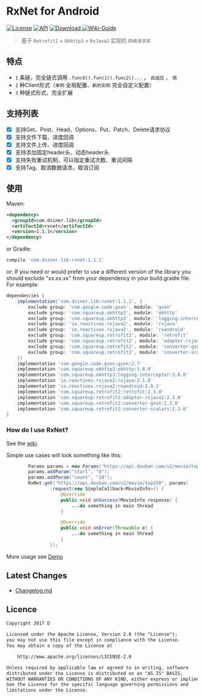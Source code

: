 # RxNet for Android

[![License](https://img.shields.io/badge/license-Apache%202-green.svg)](https://www.apache.org/licenses/LICENSE-2.0)
[![API](https://img.shields.io/badge/API-9%2B-green.svg?style=flat)](https://android-arsenal.com/api?level=9)
[![Download](https://api.bintray.com/packages/dsiner/maven/rxnet/images/download.svg) ](https://bintray.com/dsiner/maven/rxnet/_latestVersion)
[![Wiki-Guide](https://img.shields.io/badge/Wiki-Guide-brightgreen.svg)](https://github.com/Dsiner/RxNet/wiki)

> 基于 `Retrofit2` + `Okhttp3` + `RxJava2` 实现的 `网络请求库`

## 特点
-  `1` 条链，完全链式调用 `.func0().func1().func2()...` ， `自适应` 、 `简`
-  `2` 种Client形式（`单例` 全局配置、`新的实例` 完全自定义配置）
-  `3` 种链式形式，完全扩展

## 支持列表
- [x] 支持Get、Post、Head、Options、Put、Patch、Delete请求协议
- [x] 支持文件下载、进度回调
- [x] 支持文件上传、进度回调
- [x] 支持添加固定header头、动态header头
- [x] 支持失败重试机制，可以指定重试次数、重试间隔
- [x] 支持Tag、取消数据请求，取消订阅

## 使用
Maven:
```xml
<dependency>
  <groupId>com.dsiner.lib</groupId>
  <artifactId>rxnet</artifactId>
  <version>1.1.1</version>
</dependency>
```
or Gradle:
```groovy
compile 'com.dsiner.lib:rxnet:1.1.1'
```

or:
If you need or would prefer to use a different version of the library you should exclude "xx.xx.xx" from your dependency in your build.gradle file.
For example:

```groovy
dependencies {
    implementation('com.dsiner.lib:rxnet:1.1.1', {
        exclude group: 'com.google.code.gson', module: 'gson'
        exclude group: 'com.squareup.okhttp3', module: 'okhttp'
        exclude group: 'com.squareup.okhttp3', module: 'logging-interceptor'
        exclude group: 'io.reactivex.rxjava2', module: 'rxjava'
        exclude group: 'io.reactivex.rxjava2', module: 'rxandroid'
        exclude group: 'com.squareup.retrofit2', module: 'retrofit'
        exclude group: 'com.squareup.retrofit2', module: 'adapter-rxjava2'
        exclude group: 'com.squareup.retrofit2', module: 'converter-gson'
        exclude group: 'com.squareup.retrofit2', module: 'converter-scalars'
    })
    implementation 'com.google.code.gson:gson:2.7'
    implementation 'com.squareup.okhttp3:okhttp:3.8.0'
    implementation 'com.squareup.okhttp3:logging-interceptor:3.8.0'
    implementation 'io.reactivex.rxjava2:rxjava:2.1.0'
    implementation 'io.reactivex.rxjava2:rxandroid:2.0.1'
    implementation 'com.squareup.retrofit2:retrofit:2.3.0'
    implementation 'com.squareup.retrofit2:adapter-rxjava2:2.3.0'
    implementation 'com.squareup.retrofit2:converter-gson:2.3.0'
    implementation 'com.squareup.retrofit2:converter-scalars:2.3.0'
}
```

### How do I use RxNet?

See the [wiki](app/src/main/java/com/d/rxnet/MainActivity.java).

Simple use cases will look something like this:
```java
        Params params = new Params("https://api.douban.com/v2/movie/top250");
        params.addParam("start", "0");
        params.addParam("count", "10");
        RxNet.get("https://api.douban.com/v2/movie/top250", params)
                .request(new SimpleCallback<MovieInfo>() {
                    @Override
                    public void onSuccess(MovieInfo response) {
                        ...do something in main thread
                    }

                    @Override
                    public void onError(Throwable e) {
                        ...do something in main thread
                    }
                });
```

More usage see [Demo](app/src/main/java/com/d/rxnet/MainActivity.java)

## Latest Changes
- [Changelog.md](CHANGELOG.md)

## Licence

```txt
Copyright 2017 D

Licensed under the Apache License, Version 2.0 (the "License");
you may not use this file except in compliance with the License.
You may obtain a copy of the License at

    http://www.apache.org/licenses/LICENSE-2.0

Unless required by applicable law or agreed to in writing, software
distributed under the License is distributed on an "AS IS" BASIS,
WITHOUT WARRANTIES OR CONDITIONS OF ANY KIND, either express or implied.
See the License for the specific language governing permissions and
limitations under the License.
```
